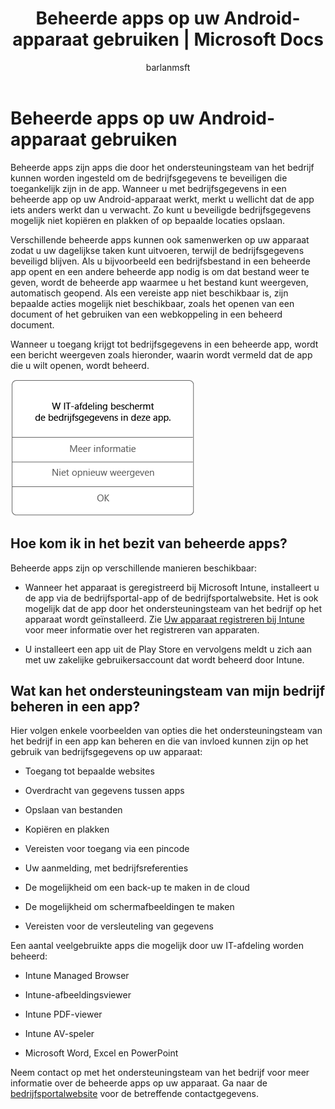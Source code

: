﻿---
title: Beheerde apps op uw Android-apparaat gebruiken | Microsoft Docs
description: 
keywords: 
author: barlanmsft
ms.author: barlan
manager: angrobe
ms.date: 10/24/2016
ms.topic: article
ms.prod: 
ms.service: microsoft-intune
ms.technology: 
ms.assetid: ed10a62c-b026-4ad3-ac41-641933522df2
searchScope: User help
ROBOTS: 
ms.reviewer: maxles
ms.suite: ems
ms.custom: intune-enduser
ms.openlocfilehash: 5099e7e476477258267b2ae6c94f48693a6f0253
ms.sourcegitcommit: f2f147a1177d1cf5bbc8001701eb8f44dd833b7d
ms.translationtype: HT
ms.contentlocale: nl-NL
ms.lasthandoff: 12/12/2017
---
# <a name="use-managed-apps-on-your-android-device"></a>Beheerde apps op uw Android-apparaat gebruiken

Beheerde apps zijn apps die door het ondersteuningsteam van het bedrijf kunnen worden ingesteld om de bedrijfsgegevens te beveiligen die toegankelijk zijn in de app. Wanneer u met bedrijfsgegevens in een beheerde app op uw Android-apparaat werkt, merkt u wellicht dat de app iets anders werkt dan u verwacht. Zo kunt u beveiligde bedrijfsgegevens mogelijk niet kopiëren en plakken of op bepaalde locaties opslaan.

Verschillende beheerde apps kunnen ook samenwerken op uw apparaat zodat u uw dagelijkse taken kunt uitvoeren, terwijl de bedrijfsgegevens beveiligd blijven. Als u bijvoorbeeld een bedrijfsbestand in een beheerde app opent en een andere beheerde app nodig is om dat bestand weer te geven, wordt de beheerde app waarmee u het bestand kunt weergeven, automatisch geopend. Als een vereiste app niet beschikbaar is, zijn bepaalde acties mogelijk niet beschikbaar, zoals het openen van een document of het gebruiken van een webkoppeling in een beheerd document.

Wanneer u toegang krijgt tot bedrijfsgegevens in een beheerde app, wordt een bericht weergeven zoals hieronder, waarin wordt vermeld dat de app die u wilt openen, wordt beheerd.

![openen-beheerde-apps-bericht](./media/managed-apps-message.png)

## <a name="how-do-i-get-managed-apps"></a>Hoe kom ik in het bezit van beheerde apps?
Beheerde apps zijn op verschillende manieren beschikbaar:

-   Wanneer het apparaat is geregistreerd bij Microsoft Intune, installeert u de app via de bedrijfsportal-app of de bedrijfsportalwebsite. Het is ook mogelijk dat de app door het ondersteuningsteam van het bedrijf op het apparaat wordt geïnstalleerd. Zie [Uw apparaat registreren bij Intune](enroll-your-device-in-Intune-android.md) voor meer informatie over het registreren van apparaten.

-   U installeert een app uit de Play Store en vervolgens meldt u zich aan met uw zakelijke gebruikersaccount dat wordt beheerd door Intune.

## <a name="what-can-my-company-support-manage-in-an-app"></a>Wat kan het ondersteuningsteam van mijn bedrijf beheren in een app?
Hier volgen enkele voorbeelden van opties die het ondersteuningsteam van het bedrijf in een app kan beheren en die van invloed kunnen zijn op het gebruik van bedrijfsgegevens op uw apparaat:

-   Toegang tot bepaalde websites

-   Overdracht van gegevens tussen apps

-   Opslaan van bestanden

-   Kopiëren en plakken

-   Vereisten voor toegang via een pincode

-   Uw aanmelding, met bedrijfsreferenties

-   De mogelijkheid om een back-up te maken in de cloud

-   De mogelijkheid om schermafbeeldingen te maken

-   Vereisten voor de versleuteling van gegevens

Een aantal veelgebruikte apps die mogelijk door uw IT-afdeling worden beheerd:

-   Intune Managed Browser

-   Intune-afbeeldingsviewer

-   Intune PDF-viewer

-   Intune AV-speler

-   Microsoft Word, Excel en PowerPoint

Neem contact op met het ondersteuningsteam van het bedrijf voor meer informatie over de beheerde apps op uw apparaat. Ga naar de [bedrijfsportalwebsite](https://portal.manage.microsoft.com#HelpDeskDialog) voor de betreffende contactgegevens.
